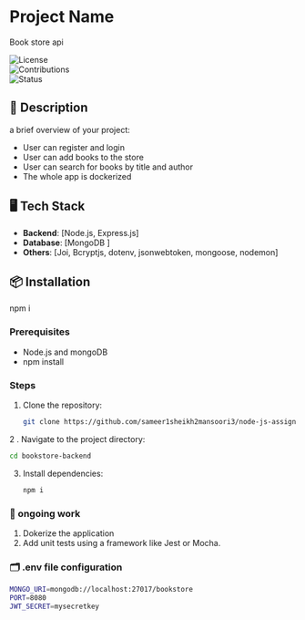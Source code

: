 # Project Name

Book store api

![License](https://img.shields.io/badge/license-MIT-blue.svg)  
![Contributions](https://img.shields.io/badge/contributions-welcome-brightgreen.svg)  
![Status](https://img.shields.io/badge/status-active-success.svg)

## 📜 Description

a brief overview of your project:

- User can register and login
- User can add books to the store
- User can search for books by title and author
- The whole app is dockerized

## 🖥️ Tech Stack

- **Backend**: [Node.js, Express.js]
- **Database**: [MongoDB ]
- **Others**: [Joi, Bcryptjs, dotenv, jsonwebtoken, mongoose, nodemon]

## 📦 Installation

npm i

### Prerequisites

- Node.js and mongoDB
- npm install

### Steps

1. Clone the repository:
   ```bash
   git clone https://github.com/sameer1sheikh2mansoori3/node-js-assignment.git
   ```

2 . Navigate to the project directory:

```bash
cd bookstore-backend
```

3. Install dependencies:
   ```bash
   npm i
   ```

### 🚧 ongoing work

1. Dokerize the application
2. Add unit tests using a framework like Jest or Mocha.

### 🗂️ .env file configuration

```bash
MONGO_URI=mongodb://localhost:27017/bookstore
PORT=8080
JWT_SECRET=mysecretkey
```
